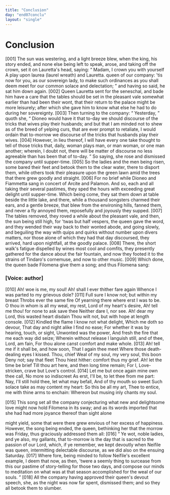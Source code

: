 ```yaml
---
title: "Conclusion"
day: "end07conclu"
layout: "single"
---
```

<div id="d07conclu" type="conclusion" who="author">
 <h1>
  Conclusion
 </h1>
 <p>
  <a name="p07970001">
   [001]
  </a>
  The sun was westering, and a light breeze blew,
when the king, his story ended, and none else being left to speak, arose, and taking off
the crown, set it on Lauretta's head, saying:
  <q direct="unspecified">
   Madam, I crown you with yourself
   <note>
    A
play upon
    laurea
    (laurel wreath) and Lauretta.
   </note>
   queen of our
company: 'tis now for you, as our sovereign lady, to make such ordinances as you shall
deem meet for our common solace and delectation;
  </q>
  and having so said, he sat him
down again.
  <a name="p07970002">
   [002]
  </a>
  Queen Lauretta sent for the seneschal, and bade him have a care
that the tables should be set in the pleasant vale somewhat earlier than had been their
wont, that their return to the palace might be more leisurely; after which she gave him to
know what else he had to do during her sovereignty.
  <a name="p07970003">
   [003]
  </a>
  Then turning to the
company:
  <q direct="unspecified">
   Yesterday,
  </q>
  quoth she,
  <q direct="unspecified">
   Dioneo would have it that to-day we should
discourse of the tricks that wives play their husbands; and but that I am minded not to
shew as of the breed of yelping curs, that are ever prompt to retaliate, I would ordain
that to-morrow we discourse of the tricks that husbands play their wives.
   <a name="p07970004">
    [004]
   </a>
   However, in lieu thereof, I will have every one take thought to tell of those
tricks
   that, daily, woman plays man, or man woman, or one man another;
wherein, I doubt not, there will be matter of discourse no less agreeable than has been
that of to-day.
  </q>
  So saying, she rose and dismissed the company until
supper-time.
  <a name="p07970005">
   [005]
  </a>
  So the ladies and the men being risen, some bared their feet and
betook them to the clear water, there to disport them, while others took their pleasure
upon the green lawn amid the trees that there grew goodly and straight.
  <a name="p07970006">
   [006]
  </a>
  For no
brief
while Dioneo and Fiammetta sang in concert of Arcite and Palamon.  And so, each and all
taking their several pastimes, they sped the hours with exceeding great delight until
supper-time. Which being come, they sat them down at table beside the little lake, and
there, while a thousand songsters charmed their ears, and a gentle breeze, that blew from
the environing hills, fanned them, and never a fly annoyed them, reposefully and joyously
they supped.
  <a name="p07970007">
   [007]
  </a>
  The tables removed, they roved a while about the pleasant vale,
and then, the sun being still high, for 'twas but half vespers, the queen gave the word,
and they wended their way back to their wonted abode, and going slowly, and beguiling the
way with quips and quirks without number upon divers matters, nor those alone of which
they had that day discoursed, they arrived, hard upon nightfall, at the goodly palace.
  <a name="p07970008">
   [008]
  </a>
  There, the short walk's fatigue dispelled by wines most cool and
comfits, they presently gathered for the dance about the fair fountain,
and now they footed it to the strains of Tindaro's cornemuse, and now to other
music.
  <a name="p07970009">
   [009]
  </a>
  Which done, the queen bade Filomena give them a song; and thus Filomena
sang:
 </p>
 <p>
  <h3>
   [Voice: author]
  </h3>
 </p>
 <div3 type="song" who="filomena">
  <lg>
   <a name="p07970010">
    [010]
   </a>
   <l>
    Ah! woe
is me, my soul!
   </l>
   <l>
    Ah! shall I ever thither fare again
   </l>
   <l>
    Whence I
was parted to my grievous dole?
   </l>
  </lg>
  <lg>
   <a name="p07970011">
    [011]
   </a>
   <l>
    Full sure I know not; but
within my breast
   </l>
   <l>
    Throbs ever the same fire
   </l>
   <l>
    Of yearning there
where erst I was to be.
   </l>
   <l>
    O thou in whom is all my weal, my
rest,
   </l>
   <l>
    Lord of my heart's desire,
   </l>
   <l>
    Ah! tell me thou! for none
to ask save thee
   </l>
   <l>
    Neither dare I, nor see.
   </l>
   <l>
    Ah! dear my Lord,
this wasted heart disdain
   </l>
   <l>
    Thou wilt not, but with hope at length
console.
   </l>
  </lg>
  <lg>
   <a name="p07970012">
    [012]
   </a>
   <l>
    Kindled the flame I know not what
delight,
   </l>
   <l>
    Which me doth so devour,
   </l>
   <l>
    That day and night alike I
find no ease;
   </l>
   <l>
    For whether it was by hearing, touch, or
sight,
   </l>
   <l>
    Unwonted was the power,
   </l>
   <l>
    And fresh the fire that me
each way did seize;
   </l>
   <l>
    Wherein without release
   </l>
   <l>
    I languish still,
and of thee, Lord, am fain,
   </l>
   <l>
    For thou alone canst comfort and make
whole.
   </l>
  </lg>
  <lg>
   <a name="p07970013">
    [013]
   </a>
   <l>
    Ah! tell me if it shall be, and how
soon,
   </l>
   <l>
    That I again thee meet
   </l>
   <l>
    Where those death-dealing eyes I
kissed. Thou, chief
   </l>
   <l>
    Weal of my soul, my very soul, this
boon
   </l>
   <l>
    Deny not; say that fleet
   </l>
   <l>
    Thou hiest hither: comfort thus
my grief.
   </l>
   <l>
    Ah! let the time be brief
   </l>
   <l>
    Till thou art here, and
then long time remain;
   </l>
   <l>
    For I, Love-stricken, crave but Love's
control.
   </l>
  </lg>
  <lg>
   <a name="p07970014">
    [014]
   </a>
   <l>
    Let me but once again mine own thee
call,
   </l>
   <l>
    No more so indiscreet
   </l>
   <l>
    As erst, I'll be, to let thee
from me part:
   </l>
   <l>
    Nay, I'll still hold thee, let what may
befall,
   </l>
   <l>
    And of thy mouth so sweet
   </l>
   <l>
    Such solace take as may
content my heart:
   </l>
   <l>
    So this be all my art,
   </l>
   <l>
    Thee to entice, me
with thine arms to enchain:
   </l>
   <l>
    Whereon but musing inly chants my
soul.
   </l>
  </lg>
 </div3>
 <p>
  <a name="p07970015">
   [015]
  </a>
  This song set all the company conjecturing what new and delightsome love might now hold
Filomena in its sway; and as its words imported that she had had more joyance thereof than
sight alone

might yield, some that were there grew envious of her excess of happiness.  However, the
song being ended, the queen, bethinking her that the morrow was Friday, thus graciously
addressed them all:
  <a name="p07970016">
   [016]
  </a>
  <q direct="unspecified">
   Ye wot, noble ladies, and ye also, my gallants, that
to-morrow is the day that is sacred to the passion of our Lord, which, if ye remember, we
kept devoutly when Neifile was queen, intermitting delectable discourse, as we did also on
the ensuing Saturday.
   <a name="p07970017">
    [017]
   </a>
   Where
   fore, being minded to follow Neifile's
excellent example, I deem that now, as then, 'twere a seemly thing to surcease from this
our pastime of story-telling for those two days, and compose our minds to meditation on
what was at that season accomplished for the weal of our souls.
  </q>
  <a name="p07970018">
   [018]
  </a>
  All the
company having approved their queen's devout speech, she, as the night was now far spent,
dismissed them; and so they all betook them to slumber.
 </p>
</div>